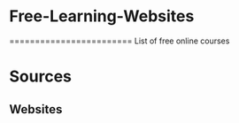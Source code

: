 # Free-Learning-Websites
========================
List of free online courses
# Sources
## Websites
